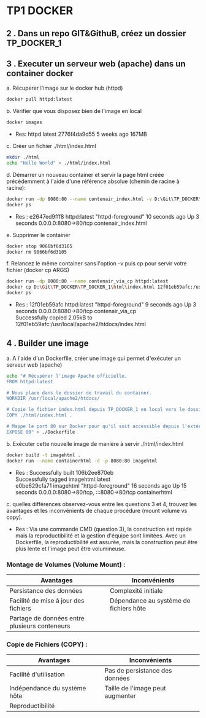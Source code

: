 # TP1 DOCKER

## 2 . Dans un repo GIT&GithuB, créez un dossier TP_DOCKER_1

## 3 . Executer un serveur web (apache) dans un container docker

a. Récuperer l'image sur le docker hub (httpd)

```bash
docker pull httpd:latest
```

b. Vérifier que vous disposez bien de l'image en local

```bash
docker images
```
- Res: httpd        latest    2776f4da9d55   5 weeks ago   167MB

c. Créer un fichier ./html/index.html

```bash
mkdir ./html
echo "Hello World" > ./html/index.html
```

d. Démarrer un nouveau container et servir la page html créée précédemment à l'aide d'une référence absolue (chemin de racine à racine):

```bash
docker run -dp 8080:80 --name contenair_index.html -v D:\Git\TP_DOCKER\TP_DOCKER_1\html\index.html:/usr/local/apache2/htdocs/index.html  httpd:latest
docker ps
```
- Res : e2647ed9fff8   httpd:latest   "httpd-foreground"   10 seconds ago   Up 3 seconds   0.0.0.0:8080->80/tcp   contenair_index.html

e. Supprimer le container

```bash
docker stop 9066bf6d3105
docker rm 9066bf6d3105
```

f. Relancez le même container sans l'option -v puis cp pour servir votre fichier (docker cp ARGS)

```bash
docker run -dp 8080:80 --name contenair_via_cp httpd:latest
docker cp D:\Git\TP_DOCKER\TP_DOCKER_1\html\index.html 12f01eb59afc:/usr/local/apache2/htdocs/index.html
docker ps
```
- Res : 12f01eb59afc   httpd:latest   "httpd-foreground"   9 seconds ago   Up 3 seconds   0.0.0.0:8080->80/tcp   contenair_via_cp <br>
        Successfully copied 2.05kB to 12f01eb59afc:/usr/local/apache2/htdocs/index.html

## 4 . Builder une image

a. A l'aide d'un Dockerfile, créer une image qui permet d'exécuter un serveur web (apache)

```bash
echo "# Récupérer l'image Apache officielle.
FROM httpd:latest

# Nous place dans le dossier de travail du container.
WORKDIR /usr/local/apache2/htdocs/

# Copie le fichier index.html depuis TP_DOCKER_1 en local vers le dossier de travail du container précédemment définie.
COPY ./html/index.html .

# Mappe le port 80 sur Docker pour qu'il soit accessible depuis l'extérieur sur le port de l'hôte.
EXPOSE 80" > ./Dockerfile
```

b. Exécuter cette nouvelle image de manière à servir ./html/index.html

```bash
docker build -t imagehtml .
docker run --name containerhtml -d -p 8080:80 imagehtml
```

- Res : Successfully built 106b2ee870eb <br>
Successfully tagged imagehtml:latest <br>
e0be629cfa71   imagehtml   "httpd-foreground"   16 seconds ago   Up 15 seconds   0.0.0.0:8080->80/tcp, :::8080->80/tcp   containerhtml

c. quelles différences observez-vous entre les questions 3 et 4, trouvez les avantages et les inconvénients de chaque procédure (mount volume vs copy).

- Res : Via une commande CMD (question 3), la construction est rapide mais la reproductibilité et la gestion d'équipe sont limitées. Avec un Dockerfile, la reproductibilité est assurée, mais la construction peut être plus lente et l'image peut être volumineuse.

### Montage de Volumes (Volume Mount) :

| **Avantages**                     | **Inconvénients**                             |
|-----------------------------------|-----------------------------------------------|
| Persistance des données           | Complexité initiale                           |
| Facilité de mise à jour des fichiers | Dépendance au système de fichiers hôte       |
| Partage de données entre plusieurs conteneurs |                                           |

### Copie de Fichiers (COPY) :

| **Avantages**                     | **Inconvénients**                             |
|-----------------------------------|-----------------------------------------------|
| Facilité d'utilisation             | Pas de persistance des données               |
| Indépendance du système hôte        | Taille de l'image peut augmenter              |
| Reproductibilité                   |                                               |
